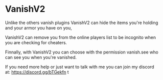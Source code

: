# VanishV2

Unlike the others vanish plugins VanishV2 can hide the items you're holding and your armor you have on you,

VanishV2 can remove you from the online players list to be incognito when you are checking for cheaters.

Finnally, with VanishV2 you can choose with the permission vanish.see who can see you when you're vanished.

If you need more help or just want to talk with me you can join my discord at: https://discord.gg/bTGekfn
t
